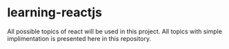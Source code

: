 # learning-reactjs
All possible topics of react will be used in this project.
All topics with simple implimentation is presented here in this repository.

